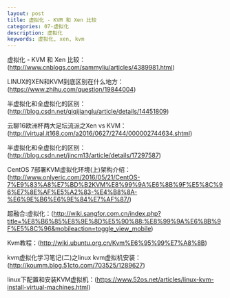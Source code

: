 ```yaml
---
layout: post
title: 虚拟化 - KVM 和 Xen 比较
categories: 07-虚拟化
description: 虚拟化
keywords: 虚拟化, xen, kvm
---
```





虚拟化 - KVM 和 Xen 比较：(http://www.cnblogs.com/sammyliu/articles/4389981.html)


LINUX的XEN和KVM到底区别在什么地方：(https://www.zhihu.com/question/19844004)


半虚拟化和全虚拟化的区别：(http://blog.csdn.net/qiqijianglu/article/details/14451809)


云聊16欧洲杯两大足坛流派之Xen vs KVM：(http://virtual.it168.com/a2016/0627/2744/000002744634.shtml)


半虚拟化和全虚拟化的区别：(http://blog.csdn.net/jincm13/article/details/17297587)


CentOS 7部署KVM虚拟化环境(上)架构介绍：(http://www.onlyeric.com/2016/05/21/CentOS-7%E9%83%A8%E7%BD%B2KVM%E8%99%9A%E6%8B%9F%E5%8C%96%E7%8E%AF%E5%A2%83-%E4%B8%8A-%E6%9E%B6%E6%9E%84%E7%AF%87/)



超融合:虚拟化：(http://wiki.sangfor.com.cn/index.php?title=%E8%B6%85%E8%9E%8D%E5%90%88:%E8%99%9A%E6%8B%9F%E5%8C%96&mobileaction=toggle_view_mobile)




Kvm教程：(http://wiki.ubuntu.org.cn/Kvm%E6%95%99%E7%A8%8B)


kvm虚拟化学习笔记(二)之linux kvm虚拟机安装：(http://koumm.blog.51cto.com/703525/1289627)


linux下配置和安装KVM虚拟机：(https://www.52os.net/articles/linux-kvm-install-virtual-machines.html)




























